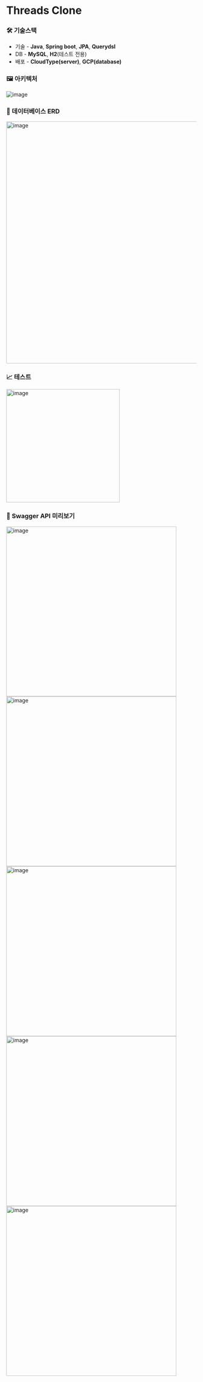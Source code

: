 # Threads Clone

### 🛠️ 기술스택

<!-- TODO: 뱃지로 변경
<img src="https://img.shields.io/badge/Java 17-007396?style=flat-square&logo=java&logoColor=white"/> <img src="https://img.shields.io/badge/SpringBoot 3.1-6DB33F?style=flat-square&logo=SpringBoot&logoColor=white"/> <img src="https://img.shields.io/badge/JPA-6DB33F?style=flat-square&logo=&logoColor=white"/> <img src="https://img.shields.io/badge/MySQL-4479A1?style=flat-square&logo=MySQL&logoColor=white"/> <img src="https://img.shields.io/badge/H2-007396?style=flat-square&logoColor=white"/> 
-->

- 기술 - **Java**, **Spring boot**, **JPA**, **Querydsl**
- DB - **MySQL**, **H2**(테스트 전용)
- 배포 - **CloudType(server)**, **GCP(database)**

### 🖼️ 아키텍처

<img alt="image" src="https://github.com/hoonloper/threads/assets/78959175/ac5001d7-c072-44a4-a158-595fce9f0278">


### 📀 데이터베이스 ERD
<img width="641" alt="image" src="https://github.com/hoonloper/threads/assets/78959175/0e53cd8d-8d6c-4d28-be26-ac4d48e9d2ac">


### 📈 테스트

<img width="300" alt="image" src="https://user-images.githubusercontent.com/78959175/264332195-1432b846-76ae-4546-bbea-c53e1ae9e408.png">


### 📄 Swagger API 미리보기

<img width="450" alt="image" src="https://user-images.githubusercontent.com/78959175/264332375-b0ea86f1-77aa-430d-8aa7-0adef2c0b44e.png">
<img width="450" alt="image" src="https://user-images.githubusercontent.com/78959175/264332427-b87305eb-33a5-4e21-9890-f6c2d89371aa.png">
<img width="450" alt="image" src="https://user-images.githubusercontent.com/78959175/264332630-de4fc782-5ee1-4b38-b515-b840d369c84b.png">
<img width="450" alt="image" src="https://user-images.githubusercontent.com/78959175/264332587-c33e4a42-88cb-48ad-ab78-01b79b0c9298.png">
<img width="450" alt="image" src="https://user-images.githubusercontent.com/78959175/264332535-8c04de8a-31f2-429b-86e8-1a999837b4ba.png">
